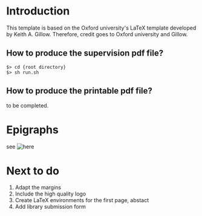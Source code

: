 # Introduction

This template is based on the Oxford university's LaTeX template developed by Keith A. Gillow. Therefore, credit goes to Oxford university and Gillow.


## How to produce the supervision pdf file?

```
$> cd {root directory}
$> sh run.sh
```

## How to produce the printable pdf file?

to be completed.


# Epigraphs

see ![here](https://ctan.org/tex-archive/macros/latex/contrib/epigraph?lang=en)

# Next to do
1. Adapt the margins
1. Include the high quality logo
1. Create LaTeX environments for the first page, abstact 
1. Add library submission form
